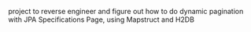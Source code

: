 project to reverse engineer and figure out how to do dynamic pagination with JPA Specifications Page, using Mapstruct and H2DB
